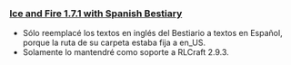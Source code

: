 ### [Ice and Fire 1.7.1 with Spanish Bestiary](https://github.com/KameiB/Espanol_RLC/raw/main/mods/iceandfire-1.7.1-1.12.2.jar)
- Sólo reemplacé los textos en inglés del Bestiario a textos en Español, porque la ruta de su carpeta estaba fija a en_US.  
- Solamente lo mantendré como soporte a RLCraft 2.9.3.
